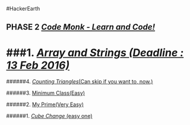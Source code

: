 #HackerEarth

## PHASE 2 [_Code Monk - Learn and Code!_](https://www.hackerearth.com/codemonk/)

###1. [_Array and Strings (Deadline : 13 Feb 2016)_](https://www.hackerearth.com/notes/array-and-strings-code-monk/)
======================================================================================
######4. [_Counting Triangles_(Can skip if you want to, now.)](https://www.hackerearth.com/problem/algorithm/counting-triangles/)

######3. [Minimum Class(Easy)](https://www.hackerearth.com/problem/algorithm/minimum-class/)

######2. [My Prime(Very Easy)](https://www.hackerearth.com/problem/algorithm/my-prime/)

######1. [_Cube Change_ (easy one)](https://www.hackerearth.com/problem/algorithm/cube-change-qualifier2/) 
